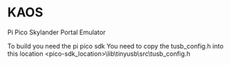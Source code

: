# KAOS
Pi Pico Skylander Portal Emulator

To build you need the pi pico sdk
You need to copy the tusb_config.h into this location <pico-sdk_location>\lib\tinyusb\src\tusb_config.h
